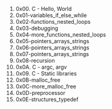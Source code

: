 1. 0x00. C - Hello, World
2. 0x01-variables_if_else_while
3. 0x02-functions_nested_loops
4. 0x03-debugging
5. 0x04-more_functions_nested_loops
6. 0x05-pointers_arrays_strings
7. 0x06-pointers_arrays_strings
8. 0x07-pointers_arrays_strings
9. 0x08-recursion
10. 0x0A. C - argc, argv
11. 0x09. C - Static libraries
12. 0x0B-malloc_free
13. 0x0C-more_malloc_free
14. 0x0D-preprocessor
15. 0x0E-structures_typedef
